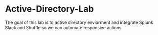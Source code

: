 # Active-Directory-Lab
The goal of this lab is to active directory enviorment and integrate Splunk Slack and Shuffle so we can automate responsive actions
